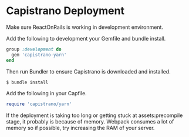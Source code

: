 # Capistrano Deployment
Make sure ReactOnRails is working in development environment.

Add the following to development your Gemfile and bundle install.
``` ruby
group :development do
  gem 'capistrano-yarn'
end
```
Then run Bundler to ensure Capistrano is downloaded and installed.
``` sh
$ bundle install
```
Add the following in your Capfile.
``` ruby
require 'capistrano/yarn'
```
If the deployment is taking too long or getting stuck at assets:precompile stage, it probably is because of memory. Webpack consumes a lot of memory so if possible, try increasing the RAM of your server.
